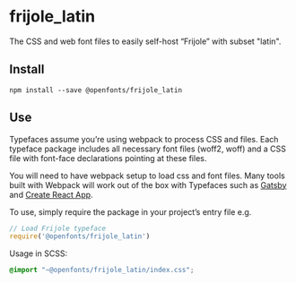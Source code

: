 
# frijole_latin

The CSS and web font files to easily self-host “Frijole” with subset "latin".

## Install

`npm install --save @openfonts/frijole_latin`

## Use

Typefaces assume you’re using webpack to process CSS and files. Each typeface
package includes all necessary font files (woff2, woff) and a CSS file with
font-face declarations pointing at these files.

You will need to have webpack setup to load css and font files. Many tools built
with Webpack will work out of the box with Typefaces such as [Gatsby](https://github.com/gatsbyjs/gatsby)
and [Create React App](https://github.com/facebookincubator/create-react-app).

To use, simply require the package in your project’s entry file e.g.

```javascript
// Load Frijole typeface
require('@openfonts/frijole_latin')
```

Usage in SCSS:
```scss
@import "~@openfonts/frijole_latin/index.css";
```
